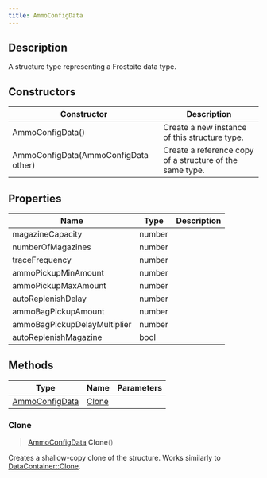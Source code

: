 ```yaml
---
title: AmmoConfigData
---
```

## Description

A structure type representing a Frostbite data type.

## Constructors

| Constructor                          | Description                                              |
| ------------------------------------ | -------------------------------------------------------- |
| AmmoConfigData()                     | Create a new instance of this structure type.            |
| AmmoConfigData(AmmoConfigData other) | Create a reference copy of a structure of the same type. |

## Properties

| Name                         | Type   | Description |
| ---------------------------- | ------ | ----------- |
| magazineCapacity             | number |             |
| numberOfMagazines            | number |             |
| traceFrequency               | number |             |
| ammoPickupMinAmount          | number |             |
| ammoPickupMaxAmount          | number |             |
| autoReplenishDelay           | number |             |
| ammoBagPickupAmount          | number |             |
| ammoBagPickupDelayMultiplier | number |             |
| autoReplenishMagazine        | bool   |             |

## Methods

| Type                             | Name            | Parameters |
| -------------------------------- | --------------- | ---------- |
| [AmmoConfigData](AmmoConfigData) | [Clone](#clone) |            |

### Clone

> [AmmoConfigData](AmmoConfigData) **Clone**()

Creates a shallow-copy clone of the structure. Works similarly to [DataContainer::Clone](/vext/ref/shared/class/datacontainer#clone).
